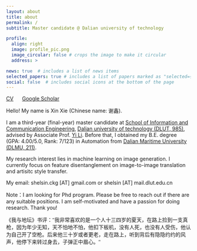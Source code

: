```yaml
---
layout: about
title: about
permalink: /
subtitle: Master candidate @ Dalian university of technology

profile:
  align: right
  image: profile_pic.png
  image_circular: false # crops the image to make it circular
  address: >

news: true  # includes a list of news items
selected_papers: true # includes a list of papers marked as "selected={true}"
social: false  # includes social icons at the bottom of the page
---
```


[CV](/assets/pdf/Shelsin_CV.pdf) &nbsp;&nbsp;&nbsp;&nbsp; [Google Scholar](https://scholar.google.com/citations?user=-9GQ3rsAAAAJ&hl=en)

Hello! My name is Xin Xie (Chinese name: 谢鑫). 

I am a third-year (final-year) master candidate at [School of Information and Communication Engineering](https://ee.dlut.edu.cn/), [Dalian university of technology (DLUT, 985)](https://en.dlut.edu.cn/), advised by Associate Prof. [Yi Li](http://faculty.dlut.edu.cn/liyi/en/index.htm). Before that, I obtained my B.E. degree (GPA: 4.00/5.0, Rank: 7/123) in Automation from [Dalian Maritime University (DLMU, 211)](http://english.dlmu.edu.cn/).

My research interest lies in machine learning on image generation. I currently focus on feature disentanglement on image-to-image translation and artisitc style transfer.

My email: shelsin.ckg [AT] gmail.com or shelsin [AT] mail.dlut.edu.cn

Note：I am looking for Phd program. Please be free to reach out if there are any suitable positions. I am self-motivated and have a passion for doing research. Thank you!

<p style="font-family: '楷体', 'KaiTi', cursive;">《我与地坛》书评："我非常喜欢的是一个人十三四岁的夏天，在路上捡到一支真枪，因为年少无知，天不怕地不怕，他扣下板机，没有人死，也没有人受伤，他认为自己开了空枪。后来他三十岁或者更老，走在路上，听到背后有隐隐约约的风声，他停下来转过身去，子弹正中眉心。"</p>
